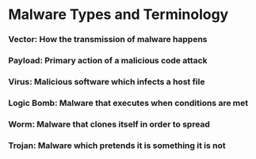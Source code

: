 # Malware Types and Terminology

### Vector: How the transmission of malware happens

### Payload: Primary action of a malicious code attack

### Virus: Malicious software which infects a host file

### Logic Bomb: Malware that executes when conditions are met

### Worm: Malware that clones itself in order to spread

### Trojan: Malware which pretends it is something it is not

